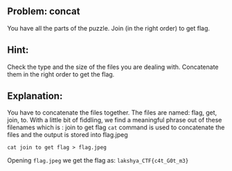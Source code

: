 ## Problem: concat

You have all the parts of the puzzle. Join (in the right order) to get flag.

## Hint:
Check the type and the size of the files you are dealing with. Concatenate them in the right order to get the flag. 


## Explanation:

You have to concatenate the files together. The files are named: flag, get, join, to. With a little bit of fiddling, we find a meaningful phrase out of these filenames which is : join to get flag
`cat` command is used to concatenate the files and the output is stored into flag.jpeg

```
cat join to get flag > flag.jpeg
```

Opening `flag.jpeg` we get the flag as:
`lakshya_CTF{c4t_G0t_m3}`